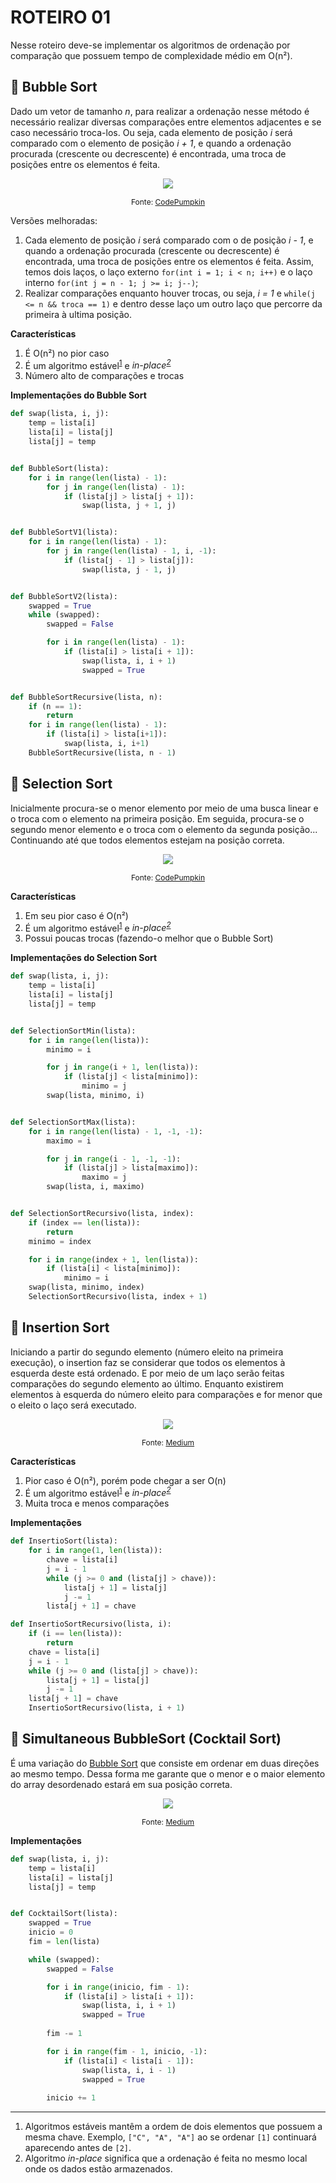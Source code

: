 # ROTEIRO 01

Nesse roteiro deve-se implementar os algoritmos de ordenação por comparação que possuem tempo de complexidade médio em O(n²).

## 🔎 Bubble Sort

Dado um vetor de tamanho _n_, para realizar a ordenação nesse método é necessário realizar diversas comparações entre elementos adjacentes e se caso necessário troca-los. Ou seja, cada elemento de posição _i_ será comparado com o elemento de posição _i + 1_, e quando a ordenação procurada (crescente ou decrescente) é encontrada, uma troca de posições entre os elementos é feita.  

<figure>
    <p align="center">
        <img src="https://codepumpkin.com/wp-content/uploads/2017/10/bubble.gif"/>
            <figcaption style="font-size:12px" align="center">
            Fonte: <a href="https://codepumpkin.com/bubble-sort/">CodePumpkin</a>
            </figcaption>
    </p>
</figure>

Versões melhoradas:
1. Cada elemento de posição _i_ será comparado com o de posição _i - 1_, e quando a ordenação procurada (crescente ou decrescente) é encontrada, uma troca de posições entre os elementos é feita. Assim, temos dois laços, o laço externo `for(int i = 1; i < n; i++)` e o laço interno `for(int j = n - 1; j >= i; j--)`;
2. Realizar comparações enquanto houver trocas, ou seja, _i = 1_ e `while(j <= n && troca == 1)` e dentro desse laço um outro laço que percorre da primeira à ultima posição.

**Características**
1. É O(n²) no pior caso
2. É um algoritmo estável<sup>[1](#footnote-1)</sup> e _in-place<sup>[2](#footnote-2)</sup>_
3. Número alto de comparações e trocas


**Implementações do Bubble Sort**

```python
def swap(lista, i, j):
    temp = lista[i]
    lista[i] = lista[j]
    lista[j] = temp


def BubbleSort(lista):
    for i in range(len(lista) - 1):
        for j in range(len(lista) - 1):
            if (lista[j] > lista[j + 1]):
                swap(lista, j + 1, j)


def BubbleSortV1(lista):
    for i in range(len(lista) - 1):
        for j in range(len(lista) - 1, i, -1):
            if (lista[j - 1] > lista[j]):
                swap(lista, j - 1, j)


def BubbleSortV2(lista):
    swapped = True
    while (swapped):
        swapped = False

        for i in range(len(lista) - 1):
            if (lista[i] > lista[i + 1]):
                swap(lista, i, i + 1)
                swapped = True


def BubbleSortRecursive(lista, n):
    if (n == 1):
        return
    for i in range(len(lista) - 1):
        if (lista[i] > lista[i+1]):
            swap(lista, i, i+1)
    BubbleSortRecursive(lista, n - 1)
```

## 🔎 Selection Sort

Inicialmente procura-se o menor elemento por meio de uma busca linear e o troca com o elemento na primeira posição. Em seguida, procura-se o segundo menor elemento e o troca com o elemento da segunda posição... Continuando até que todos elementos estejam na posição correta.

<figure>
    <p align="center">
        <img src="https://codepumpkin.com/wp-content/uploads/2017/10/selectionSort.gif"/>
            <figcaption style="font-size:12px" align="center">
            Fonte: <a href="https://codepumpkin.com/selection-sort-algorithms/">CodePumpkin</a>
            </figcaption>
    </p>
</figure>

**Características**
1. Em seu pior caso é O(n²)
2. É um algoritmo estável<sup>[1](#footnote-1)</sup> e _in-place<sup>[2](#footnote-2)</sup>_
3. Possui poucas trocas (fazendo-o melhor que o Bubble Sort)

**Implementações do Selection Sort**

```python
def swap(lista, i, j):
    temp = lista[i]
    lista[i] = lista[j]
    lista[j] = temp


def SelectionSortMin(lista):
    for i in range(len(lista)):
        minimo = i

        for j in range(i + 1, len(lista)):
            if (lista[j] < lista[minimo]):
                minimo = j
        swap(lista, minimo, i)


def SelectionSortMax(lista):
    for i in range(len(lista) - 1, -1, -1):
        maximo = i

        for j in range(i - 1, -1, -1):
            if (lista[j] > lista[maximo]):
                maximo = j
        swap(lista, i, maximo)


def SelectionSortRecursivo(lista, index):
    if (index == len(lista)):
        return
    minimo = index

    for i in range(index + 1, len(lista)):
        if (lista[i] < lista[minimo]):
            minimo = i
    swap(lista, minimo, index)
    SelectionSortRecursivo(lista, index + 1)
```

## 🔎 Insertion Sort

Iniciando a partir do segundo elemento (número eleito na primeira execução), o insertion faz se considerar que todos os elementos à esquerda deste está ordenado. E por meio de um laço serão feitas comparações do segundo elemento ao último. Enquanto existirem elementos à esquerda do número eleito para comparações e for menor que o eleito o laço será executado.

<figure>
    <p align="center">
        <img src="https://cdn-images-1.medium.com/max/1600/1*krA0OFxEDgi8hVHJffCi4w.gif"/>
            <figcaption style="font-size:12px" align="center">
            Fonte: <a href="https://medium.com/@george.seif94/this-is-the-fastest-sorting-algorithm-ever-b5cee86b559c">Medium</a>
            </figcaption>
    </p>
</figure>

**Características**
1. Pior caso é O(n²), porém pode chegar a ser O(n)
2. É um algoritmo estável<sup>[1](#footnote-1)</sup> e _in-place<sup>[2](#footnote-2)</sup>_
3. Muita troca e menos comparações

**Implementações**

```python
def InsertioSort(lista):
    for i in range(1, len(lista)):
        chave = lista[i]
        j = i - 1
        while (j >= 0 and (lista[j] > chave)):
            lista[j + 1] = lista[j]
            j -= 1
        lista[j + 1] = chave

def InsertioSortRecursivo(lista, i):
    if (i == len(lista)):
        return
    chave = lista[i]
    j = i - 1
    while (j >= 0 and (lista[j] > chave)):
        lista[j + 1] = lista[j]
        j -= 1
    lista[j + 1] = chave
    InsertioSortRecursivo(lista, i + 1)
```

## 🔎 Simultaneous BubbleSort (Cocktail Sort)

É uma variação do [Bubble Sort](/R01_SimpleSorting#-bubble-sort) que consiste em ordenar em duas direções ao mesmo tempo. Dessa forma me garante que o menor e o maior elemento do array desordenado estará em sua posição correta.

<figure>
    <p align="center">
        <img src="https://upload.wikimedia.org/wikipedia/commons/e/ef/Sorting_shaker_sort_anim.gif"/>
            <figcaption style="font-size:12px" align="center">
            Fonte: <a href="https://en.wikipedia.org/wiki/Cocktail_shaker_sort#/media/File:Sorting_shaker_sort_anim.gif">Medium</a>
            </figcaption>
    </p>
</figure>

**Implementações**

```python
def swap(lista, i, j):
    temp = lista[i]
    lista[i] = lista[j]
    lista[j] = temp


def CocktailSort(lista):
    swapped = True
    inicio = 0
    fim = len(lista)

    while (swapped):
        swapped = False

        for i in range(inicio, fim - 1):
            if (lista[i] > lista[i + 1]):
                swap(lista, i, i + 1)
                swapped = True
        
        fim -= 1

        for i in range(fim - 1, inicio, -1):
            if (lista[i] < lista[i - 1]):
                swap(lista, i, i - 1)
                swapped = True
        
        inicio += 1
```
____________________________________________________
1. <a name="footnote-1"></a> Algoritmos estáveis mantêm a ordem de dois elementos que possuem a mesma chave. Exemplo, `["C", "A", "A"]` ao se ordenar `[1]` continuará aparecendo antes de `[2]`.
2. <a name="footnote-2"></a> Algoritmo _in-place_ significa que a ordenação é feita no mesmo local onde os dados estão armazenados.